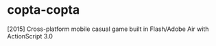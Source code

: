 # copta-copta
[2015] Cross-platform mobile casual game built in Flash/Adobe Air with ActionScript 3.0
